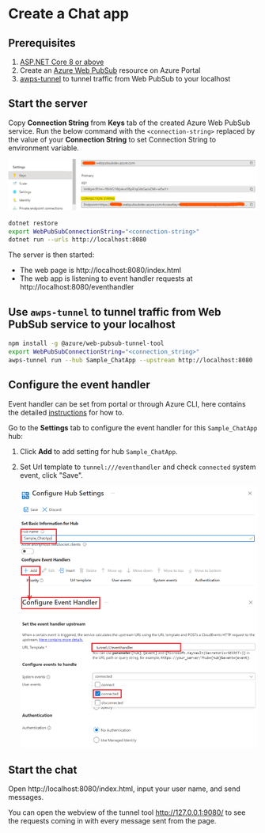 # Create a Chat app

## Prerequisites

1. [ASP.NET Core 8 or above](https://docs.microsoft.com/aspnet/core)
2. Create an [Azure Web PubSub](https://ms.portal.azure.com/#blade/HubsExtension/BrowseResource/resourceType/Microsoft.SignalRService%2FWebPubSub) resource on Azure Portal
3. [awps-tunnel](https://learn.microsoft.com/azure/azure-web-pubsub/howto-web-pubsub-tunnel-tool) to tunnel traffic from Web PubSub to your localhost

## Start the server

Copy **Connection String** from **Keys** tab of the created Azure Web PubSub service. Run the below command with the `<connection-string>` replaced by the value of your **Connection String** to set Connection String to environment variable.

![Connection String](./../../../docs/images/portal_conn.png)

```bash
dotnet restore
export WebPubSubConnectionString="<connection-string>"
dotnet run --urls http://localhost:8080
```

The server is then started:
* The web page is http://localhost:8080/index.html
* The web app is listening to event handler requests at http://localhost:8080/eventhandler

## Use `awps-tunnel` to tunnel traffic from Web PubSub service to your localhost

```bash
npm install -g @azure/web-pubsub-tunnel-tool
export WebPubSubConnectionString="<connection_string>"
awps-tunnel run --hub Sample_ChatApp --upstream http://localhost:8080
```

## Configure the event handler

Event handler can be set from portal or through Azure CLI, here contains the detailed [instructions](https://docs.microsoft.com/azure/azure-web-pubsub/howto-develop-eventhandler) for how to.

Go to the **Settings** tab to configure the event handler for this `Sample_ChatApp` hub:

1. Click **Add** to add setting for hub `Sample_ChatApp`.

2. Set Url template to `tunnel:///eventhandler` and check `connected` system event, click "Save".

    ![Event Handler](../../images/portal_event_handler_Sample_ChatApp.png)

## Start the chat

Open http://localhost:8080/index.html, input your user name, and send messages.

You can open the webview of the tunnel tool http://127.0.0.1:9080/ to see the requests coming in with every message sent from the page.